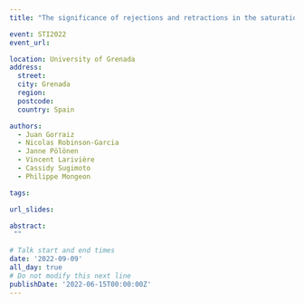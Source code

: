 ```yaml
---
title: "The significance of rejections and retractions in the saturation state of the peer review process"

event: STI2022
event_url: 

location: University of Grenada
address:
  street: 
  city: Grenada
  region: 
  postcode: 
  country: Spain

authors:
  - Juan Gorraiz
  - Nicolas Robinson-Garcia
  - Janne Pölönen
  - Vincent Larivière
  - Cassidy Sugimoto
  - Philippe Mongeon

tags:

url_slides: 

abstract:
 ""

# Talk start and end times
date: '2022-09-09'
all_day: true
# Do not modify this next line
publishDate: '2022-06-15T00:00:00Z'
---
```

